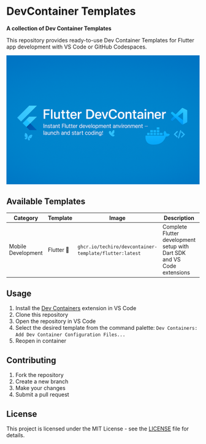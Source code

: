 # DevContainer Templates

**A collection of Dev Container Templates**

This repository provides ready-to-use Dev Container Templates for Flutter app development with VS Code or GitHub Codespaces.

![DevContainer Demo](assets/devcontainer-demo.png)

## Available Templates

| Category | Template | Image | Description | Documentation |
|----------|----------|-------|-------------|---------------|
| Mobile Development | Flutter 🦋 | `ghcr.io/techiro/devcontainer-template/flutter:latest` | Complete Flutter development setup with Dart SDK and VS Code extensions | [src/flutter/README.md](src/flutter/README.md) |

## Usage

1. Install the [Dev Containers](https://marketplace.visualstudio.com/items?itemName=ms-vscode-remote.remote-containers) extension in VS Code
2. Clone this repository
3. Open the repository in VS Code
4. Select the desired template from the command palette: `Dev Containers: Add Dev Container Configuration Files...`
5. Reopen in container

## Contributing

1. Fork the repository
2. Create a new branch
3. Make your changes
4. Submit a pull request

## License

This project is licensed under the MIT License - see the [LICENSE](LICENSE) file for details.
